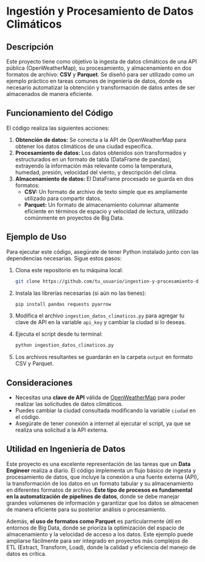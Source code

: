 # Ingestión y Procesamiento de Datos Climáticos

## Descripción
Este proyecto tiene como objetivo la ingesta de datos climáticos de una API pública (OpenWeatherMap), su procesamiento, y almacenamiento en dos formatos de archivo: **CSV** y **Parquet**. Se diseñó para ser utilizado como un ejemplo práctico en tareas comunes de ingeniería de datos, donde es necesario automatizar la obtención y transformación de datos antes de ser almacenados de manera eficiente.

## Funcionamiento del Código
El código realiza las siguientes acciones:

1. **Obtención de datos:** Se conecta a la API de OpenWeatherMap para obtener los datos climáticos de una ciudad específica.
2. **Procesamiento de datos:** Los datos obtenidos son transformados y estructurados en un formato de tabla (DataFrame de pandas), extrayendo la información más relevante como la temperatura, humedad, presión, velocidad del viento, y descripción del clima.
3. **Almacenamiento de datos:** El DataFrame procesado se guarda en dos formatos:
    - **CSV:** Un formato de archivo de texto simple que es ampliamente utilizado para compartir datos.
    - **Parquet:** Un formato de almacenamiento columnar altamente eficiente en términos de espacio y velocidad de lectura, utilizado comúnmente en proyectos de Big Data.

## Ejemplo de Uso
Para ejecutar este código, asegúrate de tener Python instalado junto con las dependencias necesarias. Sigue estos pasos:

1. Clona este repositorio en tu máquina local:
    ```bash
    git clone https://github.com/tu_usuario/ingestion-y-procesamiento-datos-climaticos.git
    ```

2. Instala las librerías necesarias (si aún no las tienes):
    ```bash
    pip install pandas requests pyarrow
    ```

3. Modifica el archivo `ingestion_datos_climaticos.py` para agregar tu clave de API en la variable `api_key` y cambiar la ciudad si lo deseas.

4. Ejecuta el script desde tu terminal:
    ```bash
    python ingestion_datos_climaticos.py
    ```

5. Los archivos resultantes se guardarán en la carpeta `output` en formato CSV y Parquet.

## Consideraciones
- Necesitas una **clave de API** válida de [OpenWeatherMap](https://home.openweathermap.org/users/sign_up) para poder realizar las solicitudes de datos climáticos.
- Puedes cambiar la ciudad consultada modificando la variable `ciudad` en el código.
- Asegúrate de tener conexión a internet al ejecutar el script, ya que se realiza una solicitud a la API externa.

## **Utilidad en Ingeniería de Datos**
Este proyecto es una excelente representación de las tareas que un **Data Engineer** realiza a diario. El código implementa un flujo básico de ingesta y procesamiento de datos, que incluye la conexión a una fuente externa (API), la transformación de los datos en un formato tabular y su almacenamiento en diferentes formatos de archivo. **Este tipo de procesos es fundamental en la automatización de pipelines de datos**, donde se debe manejar grandes volúmenes de información y garantizar que los datos se almacenen de manera eficiente para su posterior análisis o procesamiento.

Además, **el uso de formatos como Parquet** es particularmente útil en entornos de Big Data, donde se prioriza la optimización del espacio de almacenamiento y la velocidad de acceso a los datos. Este ejemplo puede ampliarse fácilmente para ser integrado en proyectos más complejos de ETL (Extract, Transform, Load), donde la calidad y eficiencia del manejo de datos es crítica.
